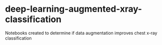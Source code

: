 # deep-learning-augmented-xray-classification
Notebooks created to determine if data augmentation improves chest x-ray classification
